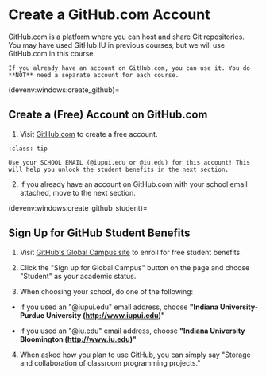 # Create a GitHub.com Account

GitHub.com is a platform where you can host and share Git repositories. You may have used GitHub.IU in previous courses, but we will use GitHub.com in this course.

```{important}
If you already have an account on GitHub.com, you can use it. You do **NOT** need a separate account for each course.
```

(devenv:windows:create_github)=
## Create a (Free) Account on GitHub.com

1. Visit [GitHub.com](https://github.com) to create a free account.

`````{admonition} Pro Tip!
:class: tip

Use your SCHOOL EMAIL (@iupui.edu or @iu.edu) for this account! This will help you unlock the student benefits in the next section.
`````

2. If you already have an account on GitHub.com with your school email attached, move to the next section.

(devenv:windows:create_github_student)=
## Sign Up for GitHub Student Benefits

1. Visit [GitHub's Global Campus site](https://education.github.com/students) to enroll for free student benefits.

2. Click the "Sign up for Global Campus" button on the page and choose "Student" as your academic status.

3. When choosing your school, do one of the following:

  * If you used an "@iupui.edu" email address, choose **"Indiana University-Purdue University (http://www.iupui.edu)"**

  * If you used an "@iu.edu" email address, choose **"Indiana University Bloomington (http://www.iu.edu)"**

4. When asked how you plan to use GitHub, you can simply say "Storage and collaboration of classroom programming projects."